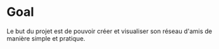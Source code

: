 # Goal

Le but du projet est de pouvoir créer et visualiser son réseau d'amis de manière simple et pratique.